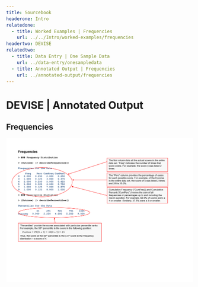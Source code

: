 ```yaml
---
title: Sourcebook
headerone: Intro
relatedone:
  - title: Worked Examples | Frequencies
    url: ../../Intro/worked-examples/frequencies
headertwo: DEVISE
relatedtwo:
  - title: Data Entry | One Sample Data
    url: ../data-entry/onesampledata
  - title: Annotated Output | Frequencies
    url: ../annotated-output/frequencies
---
```


# DEVISE | Annotated Output

## Frequencies

<p align="center"><kbd><img src="frequencies.png"></kbd></p>
